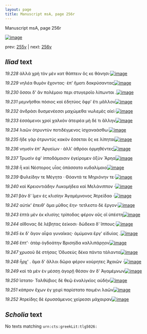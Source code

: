```yaml
---
layout: page
title: Manuscript msA, page 256r
---
```


Manuscript msA, page 256r

[![image](http://www.homermultitext.org/iipsrv?OBJ=IIP,1.0&FIF=/project/homer/pyramidal/deepzoom/hmt/vaimg/2017a/VA256RN_0427.tif&WID=100&CVT=JPEG)](http://www.homermultitext.org/ict2/?urn=urn:cite2:hmt:vaimg.2017a:VA256RN_0427)

prev:  [255v](../255v) | next:  [256v](../256v)

## *Iliad* text

*19.228* <a id="19.228"/> ἀλλά χρὴ τὸν μὲν κατ θάπτειν ὅς κε θάνησι·[![image](http://www.homermultitext.org/iipsrv?OBJ=IIP,1.0&FIF=/project/homer/pyramidal/deepzoom/hmt/vaimg/2017a/VA256RN_0427.tif&RGN=0.204,0.2104,0.31,0.0316&WID=1000&CVT=JPEG)](http://www.homermultitext.org/ict2/?urn=urn:cite2:hmt:vaimg.2017a:VA256RN_0427@0.204,0.2104,0.31,0.0316)

*19.229* <a id="19.229"/> νηλέα θυμὸν ἔχοντας· ἐπ' ἤματι δακρύσαντας[![image](http://www.homermultitext.org/iipsrv?OBJ=IIP,1.0&FIF=/project/homer/pyramidal/deepzoom/hmt/vaimg/2017a/VA256RN_0427.tif&RGN=0.216,0.2359,0.315,0.021&WID=1000&CVT=JPEG)](http://www.homermultitext.org/ict2/?urn=urn:cite2:hmt:vaimg.2017a:VA256RN_0427@0.216,0.2359,0.315,0.021)

*19.230* <a id="19.230"/> ὅσσοι δ' ἂν πολέμοιο περι στυγεροῖο λίπωνται .[![image](http://www.homermultitext.org/iipsrv?OBJ=IIP,1.0&FIF=/project/homer/pyramidal/deepzoom/hmt/vaimg/2017a/VA256RN_0427.tif&RGN=0.215,0.2517,0.303,0.021&WID=1000&CVT=JPEG)](http://www.homermultitext.org/ict2/?urn=urn:cite2:hmt:vaimg.2017a:VA256RN_0427@0.215,0.2517,0.303,0.021)

*19.231* <a id="19.231"/> μεμνῆσθαι πόσιος καὶ ἐδητύος ὄφρ' ἔτι μᾶλλον[![image](http://www.homermultitext.org/iipsrv?OBJ=IIP,1.0&FIF=/project/homer/pyramidal/deepzoom/hmt/vaimg/2017a/VA256RN_0427.tif&RGN=0.222,0.2712,0.31,0.0195&WID=1000&CVT=JPEG)](http://www.homermultitext.org/ict2/?urn=urn:cite2:hmt:vaimg.2017a:VA256RN_0427@0.222,0.2712,0.31,0.0195)

*19.232* <a id="19.232"/> ἀνδράσι δυσμενέεσσι μαχώμεθα νωλεμὲς αἰεὶ·[![image](http://www.homermultitext.org/iipsrv?OBJ=IIP,1.0&FIF=/project/homer/pyramidal/deepzoom/hmt/vaimg/2017a/VA256RN_0427.tif&RGN=0.219,0.287,0.321,0.0218&WID=1000&CVT=JPEG)](http://www.homermultitext.org/ict2/?urn=urn:cite2:hmt:vaimg.2017a:VA256RN_0427@0.219,0.287,0.321,0.0218)

*19.233* <a id="19.233"/> ἑσσάμενοι χροὶ χαλκὸν ἀτειρέα μὴ δέ τι ἄλλην[![image](http://www.homermultitext.org/iipsrv?OBJ=IIP,1.0&FIF=/project/homer/pyramidal/deepzoom/hmt/vaimg/2017a/VA256RN_0427.tif&RGN=0.212,0.3043,0.328,0.0255&WID=1000&CVT=JPEG)](http://www.homermultitext.org/ict2/?urn=urn:cite2:hmt:vaimg.2017a:VA256RN_0427@0.212,0.3043,0.328,0.0255)

*19.234* <a id="19.234"/> λαῶν ὀτρυντὺν ποτιδέγμενος ἰσχαναάσθω·[![image](http://www.homermultitext.org/iipsrv?OBJ=IIP,1.0&FIF=/project/homer/pyramidal/deepzoom/hmt/vaimg/2017a/VA256RN_0427.tif&RGN=0.21,0.3216,0.31,0.0263&WID=1000&CVT=JPEG)](http://www.homermultitext.org/ict2/?urn=urn:cite2:hmt:vaimg.2017a:VA256RN_0427@0.21,0.3216,0.31,0.0263)

*19.235* <a id="19.235"/> ἤδε γὰρ ὀτρυντύς κακὸν ἔσσεται ὅς κε λίπηται[![image](http://www.homermultitext.org/iipsrv?OBJ=IIP,1.0&FIF=/project/homer/pyramidal/deepzoom/hmt/vaimg/2017a/VA256RN_0427.tif&RGN=0.222,0.3403,0.316,0.027&WID=1000&CVT=JPEG)](http://www.homermultitext.org/ict2/?urn=urn:cite2:hmt:vaimg.2017a:VA256RN_0427@0.222,0.3403,0.316,0.027)

*19.236* <a id="19.236"/> νηυσὶν ἐπ' Ἀργείων · ἀλλ' ἀθρόοι ὁρμηθέντες[![image](http://www.homermultitext.org/iipsrv?OBJ=IIP,1.0&FIF=/project/homer/pyramidal/deepzoom/hmt/vaimg/2017a/VA256RN_0427.tif&RGN=0.218,0.3576,0.323,0.024&WID=1000&CVT=JPEG)](http://www.homermultitext.org/ict2/?urn=urn:cite2:hmt:vaimg.2017a:VA256RN_0427@0.218,0.3576,0.323,0.024)

*19.237* <a id="19.237"/> Τρωσὶν ἐφ' ἱπποδάμοισιν ἐγείρομεν ὀξὺν Ἄρηα[![image](http://www.homermultitext.org/iipsrv?OBJ=IIP,1.0&FIF=/project/homer/pyramidal/deepzoom/hmt/vaimg/2017a/VA256RN_0427.tif&RGN=0.216,0.3749,0.339,0.0248&WID=1000&CVT=JPEG)](http://www.homermultitext.org/ict2/?urn=urn:cite2:hmt:vaimg.2017a:VA256RN_0427@0.216,0.3749,0.339,0.0248)

*19.238* <a id="19.238"/> ἦ καὶ Νέστορος υἷας ὀπάσσατο κυδαλίμοιο[![image](http://www.homermultitext.org/iipsrv?OBJ=IIP,1.0&FIF=/project/homer/pyramidal/deepzoom/hmt/vaimg/2017a/VA256RN_0427.tif&RGN=0.205,0.3929,0.301,0.024&WID=1000&CVT=JPEG)](http://www.homermultitext.org/ict2/?urn=urn:cite2:hmt:vaimg.2017a:VA256RN_0427@0.205,0.3929,0.301,0.024)

*19.239* <a id="19.239"/> Φυλείδην τε Μέγητα · Θόαντά τε Μηριόνην τε·[![image](http://www.homermultitext.org/iipsrv?OBJ=IIP,1.0&FIF=/project/homer/pyramidal/deepzoom/hmt/vaimg/2017a/VA256RN_0427.tif&RGN=0.218,0.4102,0.302,0.0233&WID=1000&CVT=JPEG)](http://www.homermultitext.org/ict2/?urn=urn:cite2:hmt:vaimg.2017a:VA256RN_0427@0.218,0.4102,0.302,0.0233)

*19.240* <a id="19.240"/> καὶ Κρειοντιάδην Λυκομήδεα καὶ Μελάνιππον ·[![image](http://www.homermultitext.org/iipsrv?OBJ=IIP,1.0&FIF=/project/homer/pyramidal/deepzoom/hmt/vaimg/2017a/VA256RN_0427.tif&RGN=0.219,0.4313,0.325,0.018&WID=1000&CVT=JPEG)](http://www.homermultitext.org/ict2/?urn=urn:cite2:hmt:vaimg.2017a:VA256RN_0427@0.219,0.4313,0.325,0.018)

*19.241* <a id="19.241"/> βάν δ' ἴμεν ἐς κλισίην Ἀγαμέμνονος Ἀτρείδαο ·[![image](http://www.homermultitext.org/iipsrv?OBJ=IIP,1.0&FIF=/project/homer/pyramidal/deepzoom/hmt/vaimg/2017a/VA256RN_0427.tif&RGN=0.2,0.4463,0.34,0.0233&WID=1000&CVT=JPEG)](http://www.homermultitext.org/ict2/?urn=urn:cite2:hmt:vaimg.2017a:VA256RN_0427@0.2,0.4463,0.34,0.0233)

*19.242* <a id="19.242"/> αὐτίκ' ἔπειθ' ἅμα μῦθος ἔην· τετλεστο δὲ ἔργον·[![image](http://www.homermultitext.org/iipsrv?OBJ=IIP,1.0&FIF=/project/homer/pyramidal/deepzoom/hmt/vaimg/2017a/VA256RN_0427.tif&RGN=0.213,0.4651,0.331,0.0255&WID=1000&CVT=JPEG)](http://www.homermultitext.org/ict2/?urn=urn:cite2:hmt:vaimg.2017a:VA256RN_0427@0.213,0.4651,0.331,0.0255)

*19.243* <a id="19.243"/> ἑπτὰ μὲν ἐκ κλισίης τρίποδας φέρον οὕς οἵ ὑπέστη[![image](http://www.homermultitext.org/iipsrv?OBJ=IIP,1.0&FIF=/project/homer/pyramidal/deepzoom/hmt/vaimg/2017a/VA256RN_0427.tif&RGN=0.212,0.4801,0.345,0.027&WID=1000&CVT=JPEG)](http://www.homermultitext.org/ict2/?urn=urn:cite2:hmt:vaimg.2017a:VA256RN_0427@0.212,0.4801,0.345,0.027)

*19.244* <a id="19.244"/> αἴθονας δὲ λέβητας ἐείκοσι· δώδεκα δ' ἵππους·[![image](http://www.homermultitext.org/iipsrv?OBJ=IIP,1.0&FIF=/project/homer/pyramidal/deepzoom/hmt/vaimg/2017a/VA256RN_0427.tif&RGN=0.21,0.5004,0.328,0.0233&WID=1000&CVT=JPEG)](http://www.homermultitext.org/ict2/?urn=urn:cite2:hmt:vaimg.2017a:VA256RN_0427@0.21,0.5004,0.328,0.0233)

*19.245* <a id="19.245"/> ἐκ δ' ἄγον αἶψα γυναῖκας· ἀμύμονα ἔργ' εἰδυίας .[![image](http://www.homermultitext.org/iipsrv?OBJ=IIP,1.0&FIF=/project/homer/pyramidal/deepzoom/hmt/vaimg/2017a/VA256RN_0427.tif&RGN=0.208,0.5184,0.34,0.0218&WID=1000&CVT=JPEG)](http://www.homermultitext.org/ict2/?urn=urn:cite2:hmt:vaimg.2017a:VA256RN_0427@0.208,0.5184,0.34,0.0218)

*19.246* <a id="19.246"/> ἕπτ'· ἀτὰρ ὀγδοάτην Βρισηίδα καλλιπάρῃον[![image](http://www.homermultitext.org/iipsrv?OBJ=IIP,1.0&FIF=/project/homer/pyramidal/deepzoom/hmt/vaimg/2017a/VA256RN_0427.tif&RGN=0.214,0.5342,0.33,0.0233&WID=1000&CVT=JPEG)](http://www.homermultitext.org/ict2/?urn=urn:cite2:hmt:vaimg.2017a:VA256RN_0427@0.214,0.5342,0.33,0.0233)

*19.247* <a id="19.247"/> χρυσοῦ δὲ στήσας Ὀδυσεὺς δέκα πάντα τάλαντα[![image](http://www.homermultitext.org/iipsrv?OBJ=IIP,1.0&FIF=/project/homer/pyramidal/deepzoom/hmt/vaimg/2017a/VA256RN_0427.tif&RGN=0.205,0.5545,0.352,0.0218&WID=1000&CVT=JPEG)](http://www.homermultitext.org/ict2/?urn=urn:cite2:hmt:vaimg.2017a:VA256RN_0427@0.205,0.5545,0.352,0.0218)

*19.248* <a id="19.248"/> ἦρχ' . ἅμα δ' ἄλλοι δῶρα φέρον κούρητες Ἀχαιῶν ·[![image](http://www.homermultitext.org/iipsrv?OBJ=IIP,1.0&FIF=/project/homer/pyramidal/deepzoom/hmt/vaimg/2017a/VA256RN_0427.tif&RGN=0.21,0.5725,0.346,0.0233&WID=1000&CVT=JPEG)](http://www.homermultitext.org/ict2/?urn=urn:cite2:hmt:vaimg.2017a:VA256RN_0427@0.21,0.5725,0.346,0.0233)

*19.249* <a id="19.249"/> καὶ τὰ μὲν ἐν μέσσῃ ἀγορῇ θέσαν ἀν δ' Ἀγαμέμνων[![image](http://www.homermultitext.org/iipsrv?OBJ=IIP,1.0&FIF=/project/homer/pyramidal/deepzoom/hmt/vaimg/2017a/VA256RN_0427.tif&RGN=0.208,0.5883,0.377,0.024&WID=1000&CVT=JPEG)](http://www.homermultitext.org/ict2/?urn=urn:cite2:hmt:vaimg.2017a:VA256RN_0427@0.208,0.5883,0.377,0.024)

*19.250* <a id="19.250"/> ἵστατο· Ταλθύβιος δὲ θεῷ ἐναλίγκϊος αὐδήν[![image](http://www.homermultitext.org/iipsrv?OBJ=IIP,1.0&FIF=/project/homer/pyramidal/deepzoom/hmt/vaimg/2017a/VA256RN_0427.tif&RGN=0.208,0.6048,0.328,0.0248&WID=1000&CVT=JPEG)](http://www.homermultitext.org/ict2/?urn=urn:cite2:hmt:vaimg.2017a:VA256RN_0427@0.208,0.6048,0.328,0.0248)

*19.251* <a id="19.251"/> κάπρον ἔχων ἐγ χειρὶ παρίστατο ποιμένι λαῶν[![image](http://www.homermultitext.org/iipsrv?OBJ=IIP,1.0&FIF=/project/homer/pyramidal/deepzoom/hmt/vaimg/2017a/VA256RN_0427.tif&RGN=0.212,0.6228,0.342,0.0255&WID=1000&CVT=JPEG)](http://www.homermultitext.org/ict2/?urn=urn:cite2:hmt:vaimg.2017a:VA256RN_0427@0.212,0.6228,0.342,0.0255)

*19.252* <a id="19.252"/> Ἀτρείδης δὲ ἐρυσσάμενος χείρεσσι μάχαιραν[![image](http://www.homermultitext.org/iipsrv?OBJ=IIP,1.0&FIF=/project/homer/pyramidal/deepzoom/hmt/vaimg/2017a/VA256RN_0427.tif&RGN=0.208,0.6439,0.328,0.0195&WID=1000&CVT=JPEG)](http://www.homermultitext.org/ict2/?urn=urn:cite2:hmt:vaimg.2017a:VA256RN_0427@0.208,0.6439,0.328,0.0195)

## *Scholia* text

No texts matching `urn:cts:greekLit:tlg5026:`